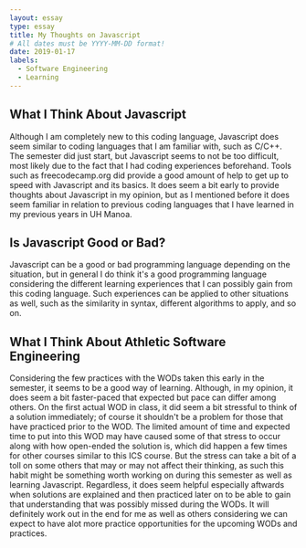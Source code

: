 ```yaml
---
layout: essay
type: essay
title: My Thoughts on Javascript
# All dates must be YYYY-MM-DD format!
date: 2019-01-17
labels:
  - Software Engineering
  - Learning
---
```

## What I Think About Javascript
Although I am completely new to this coding language, Javascript does seem similar to coding languages that I am familiar with, such as C/C++. The semester did just start, but Javascript seems to not be too difficult, most likely due to the fact that I had coding experiences beforehand. Tools such as freecodecamp.org did provide a good amount of help to get up to speed with Javascript and its basics. It does seem a bit early to provide thoughts about Javascript in my opinion, but as I mentioned before it does seem familiar in relation to previous coding languages that I have learned in my previous years in UH Manoa.

## Is Javascript Good or Bad?
Javascript can be a good or bad programming language depending on the situation, but in general I do think it's a good programming language considering the different learning experiences that I can possibly gain from this coding language. Such experiences can be applied to other situations as well, such as the similarity in syntax, different algorithms to apply, and so on. 

## What I Think About Athletic Software Engineering
Considering the few practices with the WODs taken this early in the semester, it seems to be a good way of learning. Although, in my opinion, it does seem a bit faster-paced that expected but pace can differ among others. On the first actual WOD in class, it did seem a bit stressful to think of a solution immediately; of course it shouldn't be a problem for those that have practiced prior to the WOD. The limited amount of time and expected time to put into this WOD may have caused some of that stress to occur along with how open-ended the solution is, which did happen a few times for other courses similar to this ICS course. But the stress can take a bit of a toll on some others that may or may not affect their thinking, as such this habit might be something worth working on during this semester as well as learning Javascript. Regardless, it does seem helpful especially aftwards when solutions are explained and then practiced later on to be able to gain that understanding that was possibly missed during the WODs. It will definitely work out in the end for me as well as others considering we can expect to have alot more practice opportunities for the upcoming WODs and practices. 
